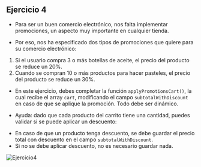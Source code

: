 ## Ejercicio 4

* Para ser un buen comercio electrónico, nos falta implementar promociones, un aspecto muy importante en cualquier tienda.

* Por eso, nos ha especificado dos tipos de promociones que quiere para su comercio electrónico:

1. Si el usuario compra 3 o más botellas de aceite, el precio del producto se reduce un 20%.
2. Cuando se compran 10 o más productos para hacer pasteles, el precio del producto se reduce un 30%.

* En este ejercicio, debes completar la función `applyPromotionsCart()`, la cual recibe el array `cart`, modificando el campo `subtotalWithDiscount` en caso de que se aplique la promoción. Todo debe ser dinámico.

* Ayuda: dado que cada producto del carrito tiene una cantidad, puedes validar si se puede aplicar un descuento:

- En caso de que un producto tenga descuento, se debe guardar el precio total con descuento en el campo `subtotalWithDiscount`.
- Si no se debe aplicar descuento, no es necesario guardar nada.

![Ejercicio4](https://github.com/Luiso-o/Ejercicio-S2.2.-E-commerce/assets/128043647/e6a27736-3751-485b-a5e3-7bab27465f8d)
